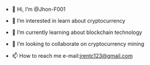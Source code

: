 - 👋 Hi, I’m @Jhon-F001

- 👀 I’m interested in learn about cryptocurrency

- 🌱 I’m currently learning about blockchain technology

- 💞️ I’m looking to collaborate on cryptocurrency mining 

- 📫 How to reach me  e-mail:jrentc123@gmail.com 

<!---
Jhon-F001/Jhon-F001 is a ✨ special ✨ repository because its `README.md` (this file) appears on your GitHub profile.
You can click the Preview link to take a look at your changes.
--->

